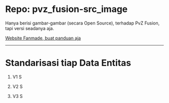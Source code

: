 # Repo: pvz_fusion-src_image

Hanya berisi gambar-gambar (secara Open Source), terhadap PvZ Fusion, tapi versi seadanya aja.

[Website Fanmade, buat panduan aja](https://minecube1510.github.io/pvz_fusion-src_image/)


---


# Standarisasi tiap Data Entitas

1. V1
S

2. V2
S

3. V3
S
